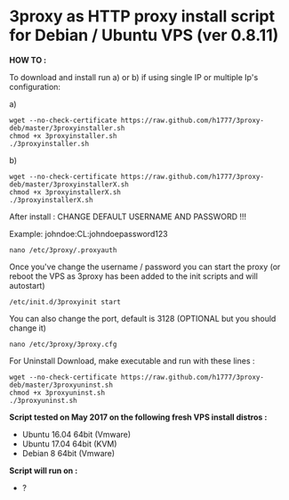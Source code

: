 3proxy as HTTP proxy install script for Debian / Ubuntu VPS (ver 0.8.11)
======================================================

**HOW TO :**

To download and install run a) or b) if using single IP or multiple Ip's configuration:

a)

    wget --no-check-certificate https://raw.github.com/h1777/3proxy-deb/master/3proxyinstaller.sh
    chmod +x 3proxyinstaller.sh
    ./3proxyinstaller.sh
    
b)

    wget --no-check-certificate https://raw.github.com/h1777/3proxy-deb/master/3proxyinstallerX.sh
    chmod +x 3proxyinstallerX.sh
    ./3proxyinstallerX.sh


After install : CHANGE DEFAULT USERNAME AND PASSWORD !!! 

Example: johndoe:CL:johndoepassword123

    nano /etc/3proxy/.proxyauth
      
Once you've change the username / password you can start the proxy 
(or reboot the VPS as 3proxy has been added to the init scripts and will autostart)

    /etc/init.d/3proxyinit start




You can also change the port, default is 3128 (OPTIONAL but you should change it)

    nano /etc/3proxy/3proxy.cfg
    	
For Uninstall Download, make executable and run with these lines :

	wget --no-check-certificate https://raw.github.com/h1777/3proxy-deb/master/3proxyuninst.sh
	chmod +x 3proxyuninst.sh
	./3proxyuninst.sh

**Script tested on May 2017 on the following fresh VPS install distros :**

- Ubuntu 16.04 64bit (Vmware)
- Ubuntu 17.04 64bit (KVM)
- Debian 8 64bit (Vmware)


**Script will run on :**
- ?

